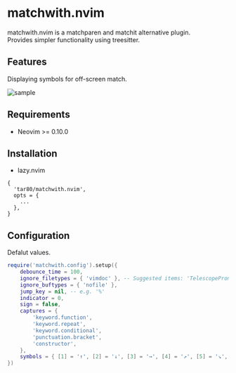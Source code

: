 # matchwith.nvim

matchwith.nvim is a matchparen and matchit alternative plugin.  
Provides simpler functionality using treesitter.

## Features

Displaying symbols for off-screen match.

![sample](https://github.com/tar80/matchwith.nvim/assets/45842304/82b5a284-f4bc-4c07-838f-dcf77f5bf941)

## Requirements

- Neovim >= 0.10.0

## Installation

- lazy.nvim

```lua:
{
  'tar80/matchwith.nvim',
  opts = {
    ...
  },
}
```

## Configuration

Defalut values.

```lua
require('matchwith.config').setup({
    debounce_time = 100,
    ignore_filetypes = { 'vimdoc' }, -- Suggested items: 'TelescopePrompt', 'TelescopeResults', 'cmp-menu', 'cmp-docs'
    ignore_buftypes = { 'nofile' },
    jump_key = nil, -- e.g. '%'
    indicator = 0,
    sign = false,
    captures = {
        'keyword.function',
        'keyword.repeat',
        'keyword.conditional',
        'punctuation.bracket',
        'constructor',
    },
    symbols = { [1] = '↑', [2] = '↓', [3] = '→', [4] = '↗', [5] = '↘', [6] = '←', [7] = '↖', [8] = '↙' },
})
```
